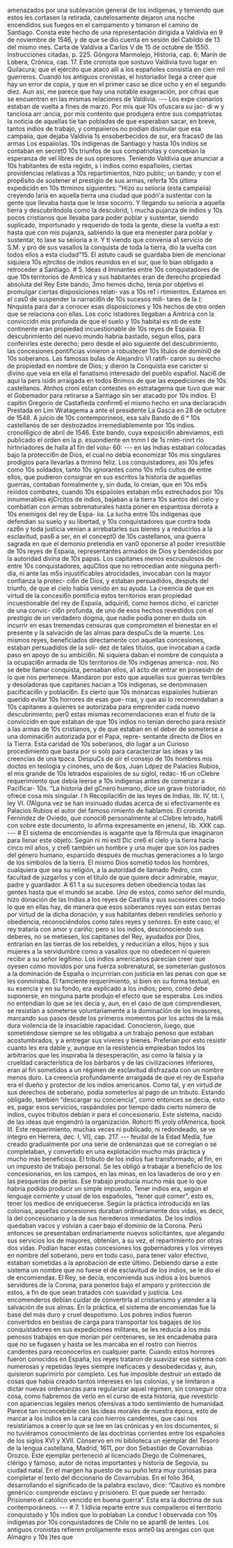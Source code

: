 amenazados por una sublevación general de los indígenas, y temiendo que estos les cortasen la retirada, cautelosamente dejaron una noche encendidos sus fuegos en el campamento y tomaron el camino de Santiago. Consta este hecho de una representación dirigida a Valdivia en 9 de noviembre de 1546, y de que se dio cuenta en sesión del Cabildo de 13 del mismo mes. Carta de Valdivia a Carlos V de 15 de octubre de 1550. Instrucciones citadas, p. 225. Góngora Marmolejo, Historia, cap. 6; Marín de Lobera, Crónica, cap. 17. Este cronista que sostuvo Valdivia tuvo lugar en Quilacura; que el ejército que atacó allí a los españoles consistía en cien mil guerreros. Cuando los antiguos cronistas, el historiador llega a creer que hay un error de copia, y que en el primer caso se dice ocho y en el segundo diez. Aun así, me parece que hay una notable exageración, por cifras que se encuentren en las mismas relaciones de Valdivia. --- Los expe cionarios estaban de vuelta a fines de marzo. Por mis que 10s ofuscara su jac- di w y tanciosa arr :ancia, por mis contento que produjera entre sus compatriotas la noticia de aquellas tie tan pobladas de que esperaban sacar, en breve, tantos indios de trabajo, y compaiieros no podian disimular que esa campaiia, que dejaba Valdivia 1s ensoberbecidos de sur, era fracas0 de las armas Los espaiiolas. 10s indigenas de Santiago y hasta 10s indios se contaban en secret0 10s triunfos de sus compatriotas y concebian la esperanza de vel libres de sus opresores. Teniendo Valdivia que anunciar a 10s habitantes de esta regidn, s i indios como espafioles, ciertas providencias relativas a 10s repartimientos, hizo public; un bando; y con el prop6sito de sostener el prestigio de sus armas, referfa 10s última expedicidn en 10s ttrminos siguientes: "Hizo su seiioria (esta campaiia) creyendo laria en aquella tierra una ciudad que podri'a sustentar con la gente que llevaba hasta que le lese socorro. Y llegando su seiioria a aquella tierra y descubritndola como la descubrid, \ mucha pujanza de indios y 10s pocos cristianos que llevaba para poder poblar y sustentar, siendo suplicado, importunado y requerido de toda la gente, diese la vuelta a est: hasta que con mis pujanza, sabiendo la que era menester para poblar y sustentar, to lase su seiioria a ir. Y tl viendo que convenia a1 servicio de S.M. y pro de sus vasallos la conquista de toda la tierra, dio la vuelta con todos ellos a esta ciudad"15. El astuto caudi se guardaba bien de mencionar siquiera 10s ejtrcitos de indios reunidos en el sur, que lo bian obligado a retroceder a Santiago. # 5. Ideas d Iminantes entre 10s conquistadores de que 10s territorios de Amtrica y sus habitantes eran de derecho propiedad absoluta del Rey Este bando, 3mo hemos dicho, tenia por objetivo el promulgar ciertas disposiciones relati- vas a 10s re1 i rtimientos. Estamos en el cas0 de suspender la narraci6n de 10s sucesos mili- tares de la (: Nnquista para dar a conocer esas disposiciones y 10s hechos de otro orden que se relaciona con ellas. Los conc istadores llegaban a Amtrica con la conviccidn mis profunda de que el suelo y 10s habital es nti de este continente eran propiedad incuestionable de 10s reyes de Espaiia. El descubrimiento del nuevo mundo habria bastado, segun ellos, para conferirles este derecho; pero desde el aiio siguiente del descubrimiento, las concesiones pontificias vinieron a robustecer 10s Iitulos de domini0 de 10s soberanos. Las famosas bulas de Alejandro VI ratifi- caron su derecho de propiedad en nombre de Dios; y dieron la Conquista ese caricter si divino que veia en ella el fanatismo interesado del pueblo espafiol. Naci6 de aqui la pers isidn arraigada en todos Bnimos de que las expediciones de 10s castellanos. Atnhos croni estan contestes en estratagema que tuvo que war el Gobemador para retirarse a Santiago sin ser atacado por 10s indios. El capitin Gregorio de Castafieda confirm6 el mismo hecho en una declaracidn Prestada en Lim Wratagema a ante el presidente La Gasca en 28 de octubre de 1548. A juicio de 10s contemporineos, esa salv Bando de 6 ᵃ 10s castellanos de ser destrozados irremediablemente por 10s indios. cronol6gico de abril de 1546. Este bando, cuya exposici6n abreviamos, esti publicado el orden en la p. esuondiente en tnmn I de 1s rnlm-rinrt rlo hirtnriadores de halla a1 fin del volu- 60: --- en las Indias estaban colocadas bajo la protecci6n de Dios, el cual no debia economizar 10s mis singulares prodigios para llevarlas a ttrmino feliz. Los conquistadores, asi 10s jefes como 10s soldados, tanto 10s ignorantes como 10s m5s cultos de entre ellos, que pudieron consignar en sus escritos la historia de aquellas guerras, contaban formalmente y, sin duda, lo creian, que en 10s m5s reiiidos combates, cuando 10s espaiioles estaban m5s estrechados por 10s innumerables ejCrcitos de indios, bajaban a la tierra 10s santos del cielo y combatian con armas sobrenaturales hasta poner en espantosa derrota a 10s enemigos del rey de Espa- iia. La lucha entre 10s indigenas que defendian su suelo y su libertad, y 10s conquistadores que contra toda raz6n y toda justicia venian a arrebatarles sus bienes y a reducirlos a la esclavitud, pas6 a ser, en el concept0 de 10s castellanos, una guerra sagrada en que el demonio pretendia en van0 oponerse a1 poder irresistible de 10s reyes de Espaiia, representantes armados de Dios y bendecidos por la autoridad divina de 10s papas. Los capitanes menos escrupulosos de entre 10s conquistadores, aquCllos que no retrocedian ante ninguna perfi- dia, ni ante las m5s injustificables atrocidades, invocaban con la mayor confianza la protec- ci6n de Dios, y estaban persuadidos, desputs del triunfo, de que el cielo habia venido en su ayuda. La creencia de que en virtud de la concesi6n pontificia estos territorios eran propiedad incuestionable del rey de Espaiia, adquiri6, como hemos dicho, el caricter de una convic- ci6n profunda, de uno de esos hechos revestidos con el prestigio de un verdadero dogma, que nadie podia poner en duda sin incurrir en esas tremendas censuras que comprometen el bienestar en el presente y la salvacidn de las almas para despuCs de la muerte. Los mismos reyes, beneficiados directamente con aquellas concesiones, estaban persuadidos de la soli- dez de tales titulos, que invocaban a cada paso en apoyo de su ambici6n. Ni siquiera daban el nombre de conquista a la ocupaci6n armada de 10s territorios de 10s indigenas america- nos. No se debe llamar conquista, pensaban ellos, a1 acto de entrar en posesidn de lo que nos pertenece. Mandaron por esto que aquellas sus guerras terribles y desoladoras que capitanes hacian a 10s indigenas, se denominasen pacificaci6n y poblaci6n. Es cierto que 10s monarcas espaiioles hubieran querido evitar 10s horrores de esas gue- rras, y que asi lo recomendaban a 10s capitanes a quienes se autorizaba para emprender cada nuevo descubrimiento; per0 estas mismas recomendaciones eran el fruto de la conviccidn en que estaban de que 10s indios no tenian derecho para resistir a las armas de 10s cristianos, y de que estaban en el deber de someterse a una dominaci6n autorizada por el Papa, repre- sentante directo de Dios en la Tierra. Esta caridad de 10s soberanos, dio lugar a un Curioso procedimiento que basta por si solo para caracterizar las ideas y las creencias de una tpoca. DespuCs de oir el consejo de 10s hombres mis doctos en teologia y cinones, uno de &#x26;os, Juan Ldpez de Palacios Rubios, el mis grande de 10s letrados espaiioles de su sigIol, redac- t6 un cClebre requerimiento que debia leerse a 10s indigenas antes de comenzar a Pacificar- 10s. “La historia del gCnero humano, dice un grave historiador, no ofrece cosa mis singular. I h Recopilaci6n de las leyes de Indias, lib. IV, tit. I, ley VI. l7Alguna vez se han insinuado dudas acerca de si efectivamente es Palacios Rubios el autor del famoso rimiento de hablamos. El cronista Fernindez de Oviedo, que conoci6 personalmente al cClebre letrado, habl6 con sobre este documento, lo afirma expresamente en jenerul, lib. XXK cap. --- # El sistema de encomiendas is wagante que la f6rmula que imaginaron para llenar este objeto. Según ni mi extI Dic cre6 el cielo y la tierra hacia cinco mil años, y cre6 también un hombre y una mujer que son los padres del género humano, esparcido después de muchas generaciones a lo largo de los símbolos de la tierra. El mismo Dios sometió todos los hombres, cualquiera que sea su religión, a la autoridad de llamado Pedro, con facultad de juzgarlos y con el título de que quiere decir admirable, mayor, padre y guardador. A 61 1 a su sucesores deben obediencia todas las gentes hasta que el mundo se acabe. Uno de estos, como señor del mundo, hizo donación de las Indias a los reyes de Castilla y sus sucesores con todo lo que en ellas hay, de manera que esos soberanos reyes son estas tierras por virtud de la dicha donación, y sus habitantes deben rendirles señorío y obediencia, reconociéndolos como tales reyes y señores. En este caso, el rey trataría con amor y cariño; pero si los indios, desconociendo sus deberes, no se metiesen, los capitanes del Rey, ayudados por Dios, entrarían en las tierras de los rebeldes, y reducirían a ellos, hijos y sus mujeres a la servidumbre como a vasallos que no obedecen ni quieren recibir a su señor legítimo. Los indios americanos parecían creer que oyesen como movidos por una fuerza sobrenatural, se someterían gustosos a la dominación de España o incurrirían con justicia en las penas con que se les conminaba. El famciente requerimiento, si bien en su forma textual, en su esencia y en su fondo, era explicado a los indios; pero, como debe suponerse, en ninguna parte produjo el efecto que se esperaba. Los indios no entendían lo que se les decía y, aun, en el caso de que comprendiesen, se resistían a someterse voluntariamente a la dominación de los invasores, marcando sus pasos desde los primeros momentos por los actos de la más dura violencia de la insaciable rapacidad. Conocieron, luego, que sometiéndose siempre se les obligaba a un trabajo penoso que estaban acostumbrados, y a entregar sus víveres y bienes. Preferían por esto resistir cuanto les era dable y, aunque en la resistencia empleaban todos los arbitrarios que les inspiraba la desesperación, así como la falsía y la crueldad característica de los bárbaros y de las civilizaciones inferiores, eran al fin sometidos a un régimen de esclavitud disfrazada con un nombre menos duro. La creencia profundamente arraigada de que el rey de España era el dueño y protector de los indios americanos. Como tal, y en virtud de sus derechos de soberano, podía someterlos al pago de un tributo. Estando obligado, también “descargar su conciencia”, como entonces se decía, esto es, pagar esos servicios, raspándoles por tiempo dado cierto número de indios, cuyos tributos debían ir para el concesionario. Este sistema, nacido de las ideas que engendró la organización. Rohcrti ffi.yroly ofAmerica, book III. Este requerimiento, muchas veces ni publicado, ni redondeado, se ve íntegro en Herrera, dec. I, VI], cap. 217. --- feudal de la Edad Media, fue creado gradualmente por una serie de ordenanzas que se corregían o se completaban, y convertido en una explotación mucho más práctica y mucho más beneficiosa. El tributo de los indios fue transformado, al fin, en un impuesto de trabajo personal. Se les obligó a trabajar a beneficio de los concesionarios, en los campos, en las minas, en los lavaderos de oro y en las pesquerías de perlas. Ese trabajo producía mucho más que lo que habría podido producir un simple impuesto. Tener indios era, según el lenguaje corriente y usual de los españoles, “tener qué comer”, esto es, tener los medios de enriquecerse. Según la práctica introducida en las colonias, aquellas concesiones duraban ordinariamente dos vidas, es decir, la del concesionario y la de sus herederos inmediatos. De los indios quedaban vacos y volvían a caer bajo el dominio de la Corona. Perú entonces se presentaban ordinariamente nuevos solicitantes, que alegando sus servicios los de mayores, obtenían, a su vez, el repartimiento por otras dos vidas. Podían hacer estas concesiones los gobernadores y los virreyes en nombre del soberano, pero en todo caso, para tener valor efectivo, estaban sometidas a la aprobación de este último. Debiendo darse a este sistema un nombre que no fuese el de esclavitud de los indios, se le dio el de encomiendas. El Rey, se decía, encomienda sus indios a los buenos servidores de la Corona, para ponerlos bajo el amparo y protección de estos, a fin de que sean tratados con suavidad y justicia. Los encomenderos debían cuidar de convertirla al cristianismo y atender a la salvación de sus almas. En la práctica, el sistema de encomiendas fue la base del más duro y cruel despotismo. Los pobres indios fueron convertidos en bestias de carga para transportar los bagajes de los conquistadores en sus expediciones militares, se les reducía a los más penosos trabajos en que morían por centenares, se les encadenaba para que no se fugasen y hasta se les marcaba en el rostro con hierros candentes para reconocerlos en cualquier parte. Cuando estos horrores fueron conocidos en España, los reyes trataron de suavizar ese sistema con numerosas y repetidas leyes siempre ineficaces y desobedecidas y, aun, quisieron suprimirlo por completo. Les fue imposible destruir un estado de cosas que había creado tantos intereses en las colonias, y se limitaron a dictar nuevas ordenanzas para regularizar aquel régimen, sin conseguir otra cosa, como habremos de verlo en el curso de esta historia, que revestirlo con apariencias legales menos ofensivas a todo sentimiento de humanidad. Parece tan inconcebible con las ideas morales de nuestra época, esto de marcar a los indios en la cara con hierros candentes, que casi nos resistiríamos a creer lo que se lee en las crónicas y en los documentos, si no tuviéramos conocimiento de las doctrinas corrientes entre los españoles de los siglos XVI y XVII. Conservo en mi biblioteca un ejemplar del Tesoro de la lengua castellana, Madrid, 1611, por don Sebastián de Covarrubias Orozco. Este ejemplar perteneció al licenciado Diego de Colmenares, clérigo y famoso, autor de notas importantes y historia de Segovia, su ciudad natal. En el margen ha puesto de su puño letra muy curiosas para completar el texto del diccionario de Covarrubias. En el folio 364, desarrollando el significado de la palabra esclavo, dice: “Cautivo es nombre genérico: comprende esclavo y prisionero. El que puede ser herrado. Prisionero el católico vencido en buena guerra”. Esta era la doctrina de sus contemporáneos. --- # 7. 1 ldivia reparte entre sus compaileros el territorio conquistado y 10s indios que lo poblaban La conduc I observada con 10s indigenas por 10s conquistadores de Chile no se apart6 de lentes. Los antiguos cronistas refieren prolijamente esos ante0 las arengas con que Almagro y 10s )tes que
